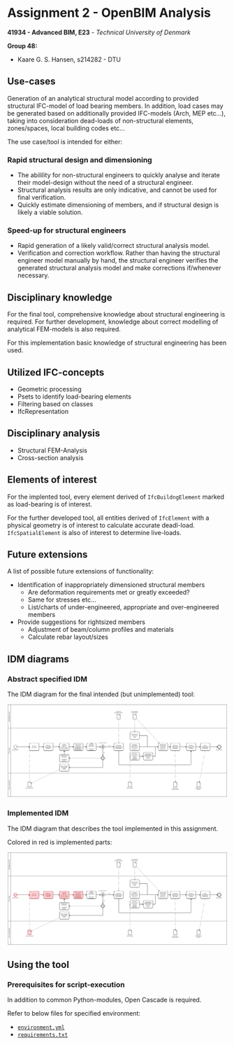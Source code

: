 # Assignment 2 - OpenBIM Analysis

__41934 - Advanced BIM, E23__ - _Technical University of Denmark_

**Group 48:**
- Kaare G. S. Hansen, s214282 - DTU



## Use-cases

Generation of an analytical structural model according to provided structural IFC-model of load bearing members.
In addition, load cases may be generated based on additionally provided IFC-models (Arch, MEP etc...), taking into consideration dead-loads of non-structural elements, zones/spaces, local building codes etc...

The use case/tool is intended for either:

### Rapid structural design and dimensioning

- The abilility for non-structural engineers to quickly analyse and iterate their model-design without the need of a structural engineer.
- Structural analysis results are only indicative, and cannot be used for final verification.
- Quickly estimate dimensioning of members, and if structural design is likely a viable solution.


### Speed-up for structural engineers

- Rapid generation of a likely valid/correct structural analysis model.
- Verification and correction workflow. Rather than having the structural engineer model manually by hand, the structural engineer verifies the generated structural analysis model and make corrections if/whenever necessary.


## Disciplinary knowledge

For the final tool, comprehensive knowledge about structural engineering is required.
For further development, knowledge about correct modelling of analytical FEM-models is also required.

For this implementation basic knowledge of structural engineering has been used.


## Utilized IFC-concepts

- Geometric processing
- Psets to identify load-bearing elements
- Filtering based on classes
- IfcRepresentation

## Disciplinary analysis

- Structural FEM-Analysis
- Cross-section analysis

## Elements of interest

For the implented tool, every element derived of `IfcBuildngElement` marked as load-bearing is of interest.

For the further developed tool, all entities derived of `IfcElement` with a physical geometry is of interest to calculate accurate deadl-load. `IfcSpatialElement` is also of interest to determine live-loads.


## Future extensions
A list of possible future extensions of functionality:

- Identification of inappropriately dimensioned structural members
    - Are deformation requirements met or greatly exceeded?
    - Same for stresses etc...
    - List/charts of under-engineered, appropriate and over-engineered members
- Provide suggestions for rightsized members
    - Adjustment of beam/column profiles and materials
    - Calculate rebar layout/sizes


## IDM diagrams

### Abstract specified IDM

The IDM diagram for the final intended (but unimplemented) tool:

<!--
https://demo.bpmn.io/new
-->
![IDM-abstract](diagrams/IDM-abstract.svg)


### Implemented IDM

The IDM diagram that describes the tool implemented in this assignment.

Colored in red is implemented parts:

![IDM-implemented](diagrams/IDM-implemented.svg)


## Using the tool

### Prerequisites for script-execution

In addition to common Python-modules, Open Cascade is required.

Refer to below files for specified environment:

- [`environment.yml`](environment.yml)
- [`requirements.txt`](requirements.txt)
